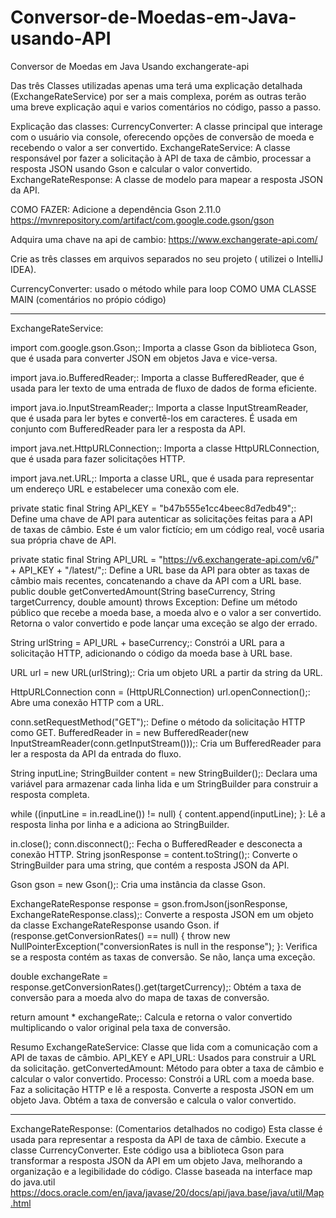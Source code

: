 # Conversor-de-Moedas-em-Java-usando-API
Conversor de Moedas em Java Usando exchangerate-api


Das três Classes utilizadas apenas uma terá uma explicação detalhada (ExchangeRateService) por ser a mais complexa, porém as outras terão uma breve explicação aqui e varios comentários no código, passo a passo.

Explicação das classes:
CurrencyConverter: A classe principal que interage com o usuário via console, oferecendo opções de conversão de moeda e recebendo o valor a ser convertido.
ExchangeRateService: A classe responsável por fazer a solicitação à API de taxa de câmbio, processar a resposta JSON usando Gson e calcular o valor convertido.
ExchangeRateResponse: A classe de modelo para mapear a resposta JSON da API.




COMO FAZER:
Adicione a dependência Gson 	2.11.0
https://mvnrepository.com/artifact/com.google.code.gson/gson

Adquira uma chave na api de cambio:
https://www.exchangerate-api.com/

Crie as três classes em arquivos separados no seu projeto ( utilizei o IntelliJ IDEA).


CurrencyConverter: 
usado o método while para loop COMO UMA CLASSE MAIN (comentários no própio código)


--------------------------------------------------------------------------------------------------------------------------------------------------------
ExchangeRateService:

import com.google.gson.Gson;: Importa a classe Gson da biblioteca Gson, que é usada para converter JSON em objetos Java e vice-versa.

import java.io.BufferedReader;: Importa a classe BufferedReader, que é usada para ler texto de uma entrada de fluxo de dados de forma eficiente.

import java.io.InputStreamReader;: Importa a classe InputStreamReader, que é usada para ler bytes e convertê-los em caracteres. É usada em conjunto com BufferedReader para ler a resposta da API.

import java.net.HttpURLConnection;: Importa a classe HttpURLConnection, que é usada para fazer solicitações HTTP.

import java.net.URL;: Importa a classe URL, que é usada para representar um endereço URL e estabelecer uma conexão com ele.


private static final String API_KEY = "b47b555e1cc4beec8d7edb49";: Define uma chave de API para autenticar as solicitações feitas para a API de taxas de câmbio. Este é um valor fictício; em um código real, você usaria sua própria chave de API.

private static final String API_URL = "https://v6.exchangerate-api.com/v6/" + API_KEY + "/latest/";: Define a URL base da API para obter as taxas de câmbio mais recentes, concatenando a chave da API com a URL base.
public double getConvertedAmount(String baseCurrency, String targetCurrency, double amount) throws Exception: Define um método público que recebe a moeda base, a moeda alvo e o valor a ser convertido. Retorna o valor convertido e pode lançar uma exceção se algo der errado.

String urlString = API_URL + baseCurrency;: Constrói a URL para a solicitação HTTP, adicionando o código da moeda base à URL base.

URL url = new URL(urlString);: Cria um objeto URL a partir da string da URL.

HttpURLConnection conn = (HttpURLConnection) url.openConnection();: Abre uma conexão HTTP com a URL.

conn.setRequestMethod("GET");: Define o método da solicitação HTTP como GET.
BufferedReader in = new BufferedReader(new InputStreamReader(conn.getInputStream()));: Cria um BufferedReader para ler a resposta da API da entrada do fluxo.

String inputLine; StringBuilder content = new StringBuilder();: Declara uma variável para armazenar cada linha lida e um StringBuilder para construir a resposta completa.

while ((inputLine = in.readLine()) != null) { content.append(inputLine); }: Lê a resposta linha por linha e a adiciona ao StringBuilder.

in.close(); conn.disconnect();: Fecha o BufferedReader e desconecta a conexão HTTP.
String jsonResponse = content.toString();: Converte o StringBuilder para uma string, que contém a resposta JSON da API.

Gson gson = new Gson();: Cria uma instância da classe Gson.

ExchangeRateResponse response = gson.fromJson(jsonResponse, ExchangeRateResponse.class);: Converte a resposta JSON em um objeto da classe ExchangeRateResponse usando Gson.
if (response.getConversionRates() == null) { throw new NullPointerException("conversionRates is null in the response"); }: Verifica se a resposta contém as taxas de conversão. Se não, lança uma exceção.

double exchangeRate = response.getConversionRates().get(targetCurrency);: Obtém a taxa de conversão para a moeda alvo do mapa de taxas de conversão.

return amount * exchangeRate;: Calcula e retorna o valor convertido multiplicando o valor original pela taxa de conversão.

Resumo
ExchangeRateService: Classe que lida com a comunicação com a API de taxas de câmbio.
API_KEY e API_URL: Usados para construir a URL da solicitação.
getConvertedAmount: Método para obter a taxa de câmbio e calcular o valor convertido.
Processo:
Constrói a URL com a moeda base.
Faz a solicitação HTTP e lê a resposta.
Converte a resposta JSON em um objeto Java.
Obtém a taxa de conversão e calcula o valor convertido.

--------------------------------------------------------------------------------------------------------------------------------------------------------------------------


ExchangeRateResponse: (Comentarios detalhados no codigo)
Esta classe é usada para representar a resposta da API de taxa de câmbio.
Execute a classe CurrencyConverter.
Este código usa a biblioteca Gson para transformar a resposta JSON da API em um objeto Java, melhorando a organização e a legibilidade do código.
Classe baseada na interface map do java.util https://docs.oracle.com/en/java/javase/20/docs/api/java.base/java/util/Map.html

